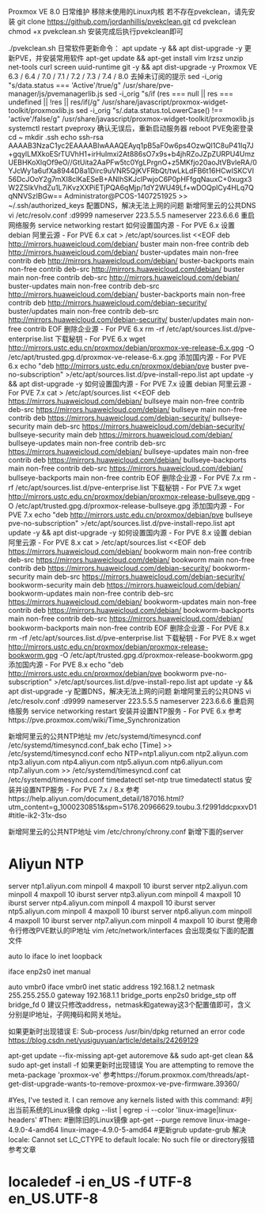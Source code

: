 Proxmox VE 8.0 日常维护
移除未使用的Linux内核
若不存在pvekclean，请先安装
git clone https://github.com/jordanhillis/pvekclean.git
cd pvekclean
chmod +x pvekclean.sh
安装完成后执行pvekclean即可

./pvekclean.sh
日常软件更新命令：
apt update -y && apt dist-upgrade -y
更新PVE，并安装常用软件
apt-get update && apt-get install vim lrzsz unzip net-tools curl screen uuid-runtime git -y && apt dist-upgrade -y
Proxmox VE 6.3 / 6.4 / 7.0 / 7.1 / 7.2 / 7.3 / 7.4 / 8.0 去掉未订阅的提示
sed -i_orig "s/data.status === 'Active'/true/g" /usr/share/pve-manager/js/pvemanagerlib.js
sed -i_orig "s/if (res === null || res === undefined || \!res || res/if(/g" /usr/share/javascript/proxmox-widget-toolkit/proxmoxlib.js
sed -i_orig "s/.data.status.toLowerCase() !== 'active'/false/g" /usr/share/javascript/proxmox-widget-toolkit/proxmoxlib.js
systemctl restart pveproxy
确认无误后，重新启动服务器
reboot
PVE免密登录
cd ~
mkdir .ssh
echo ssh-rsa AAAAB3NzaC1yc2EAAAABIwAAAQEAyq1pB5aF0w6ps4OzwQl1C8uP41Iq7J+gqylLMXkoESrTUVhH1+irHuImxi2At886sO7x9s+b4jhRZoJZpZURPU4UmzUEBHKoXlqOf9eO//GtUita2AaPFw5tc0YgLPrgnO+z5MKfjo20aoJtVBvleRA/0YJcWy1a6ufXa8944D8a1Dirc9uVNR5QjKVFRbQt/twLkLdFB6t16HCwISKCVI56DcJOoY2g7mXI8clKaESeB+ANIhSKJclPwjoC6P0pHFfgqNauxC+0xugx3W2ZSIkVhdZu1L7iKvzXXPiETjPQA6qMjp/1dY2WU49Lf+wDOQplCy4HLq7QqNNVSzIBGw== Administrator@PCOS-1407251925 >> ~/.ssh/authorized_keys
配置DNS，解决无法上网的问题
新增阿里云的公共DNS
vi /etc/resolv.conf
:d9999
nameserver 223.5.5.5
nameserver 223.6.6.6
重启网络服务
service networking restart
如何设置国内源 - For PVE 6.x
设置 debian 阿里云源 - For PVE 6.x
cat > /etc/apt/sources.list <<EOF
deb http://mirrors.huaweicloud.com/debian/ buster main non-free contrib
deb http://mirrors.huaweicloud.com/debian/ buster-updates main non-free contrib
deb http://mirrors.huaweicloud.com/debian/ buster-backports main non-free contrib
deb-src http://mirrors.huaweicloud.com/debian/ buster main non-free contrib
deb-src http://mirrors.huaweicloud.com/debian/ buster-updates main non-free contrib
deb-src http://mirrors.huaweicloud.com/debian/ buster-backports main non-free contrib
deb http://mirrors.huaweicloud.com/debian-security/ buster/updates main non-free contrib
deb-src http://mirrors.huaweicloud.com/debian-security/ buster/updates main non-free contrib
EOF
删除企业源 - For PVE 6.x
rm -rf /etc/apt/sources.list.d/pve-enterprise.list
下载秘钥 - For PVE 6.x
wget http://mirrors.ustc.edu.cn/proxmox/debian/proxmox-ve-release-6.x.gpg -O /etc/apt/trusted.gpg.d/proxmox-ve-release-6.x.gpg
添加国内源 - For PVE 6.x
echo "deb http://mirrors.ustc.edu.cn/proxmox/debian/pve buster pve-no-subscription" >/etc/apt/sources.list.d/pve-install-repo.list
apt update -y && apt dist-upgrade -y
如何设置国内源 - For PVE 7.x
设置 debian 阿里云源 - For PVE 7.x
cat > /etc/apt/sources.list <<EOF
deb https://mirrors.huaweicloud.com/debian/ bullseye main non-free contrib
deb-src https://mirrors.huaweicloud.com/debian/ bullseye main non-free contrib
deb https://mirrors.huaweicloud.com/debian-security/ bullseye-security main
deb-src https://mirrors.huaweicloud.com/debian-security/ bullseye-security main
deb https://mirrors.huaweicloud.com/debian/ bullseye-updates main non-free contrib
deb-src https://mirrors.huaweicloud.com/debian/ bullseye-updates main non-free contrib
deb https://mirrors.huaweicloud.com/debian/ bullseye-backports main non-free contrib
deb-src https://mirrors.huaweicloud.com/debian/ bullseye-backports main non-free contrib
EOF
删除企业源 - For PVE 7.x
rm -rf /etc/apt/sources.list.d/pve-enterprise.list
下载秘钥 - For PVE 7.x
wget http://mirrors.ustc.edu.cn/proxmox/debian/proxmox-release-bullseye.gpg -O /etc/apt/trusted.gpg.d/proxmox-release-bullseye.gpg
添加国内源 - For PVE 7.x
echo "deb http://mirrors.ustc.edu.cn/proxmox/debian/pve bullseye pve-no-subscription" >/etc/apt/sources.list.d/pve-install-repo.list
apt update -y && apt dist-upgrade -y
如何设置国内源 - For PVE 8.x
设置 debian 阿里云源 - For PVE 8.x
cat > /etc/apt/sources.list <<EOF
deb https://mirrors.huaweicloud.com/debian/ bookworm main non-free contrib
deb-src https://mirrors.huaweicloud.com/debian/ bookworm main non-free contrib
deb https://mirrors.huaweicloud.com/debian-security/ bookworm-security main
deb-src https://mirrors.huaweicloud.com/debian-security/ bookworm-security main
deb https://mirrors.huaweicloud.com/debian/ bookworm-updates main non-free contrib
deb-src https://mirrors.huaweicloud.com/debian/ bookworm-updates main non-free contrib
deb https://mirrors.huaweicloud.com/debian/ bookworm-backports main non-free contrib
deb-src https://mirrors.huaweicloud.com/debian/ bookworm-backports main non-free contrib
EOF
删除企业源 - For PVE 8.x
rm -rf /etc/apt/sources.list.d/pve-enterprise.list
下载秘钥 - For PVE 8.x
wget http://mirrors.ustc.edu.cn/proxmox/debian/proxmox-release-bookworm.gpg -O /etc/apt/trusted.gpg.d/proxmox-release-bookworm.gpg
添加国内源 - For PVE 8.x
echo "deb http://mirrors.ustc.edu.cn/proxmox/debian/pve bookworm pve-no-subscription" >/etc/apt/sources.list.d/pve-install-repo.list
apt update -y && apt dist-upgrade -y
配置DNS，解决无法上网的问题
新增阿里云的公共DNS
vi /etc/resolv.conf
:d9999
nameserver 223.5.5.5
nameserver 223.6.6.6
重启网络服务
service networking restart
安装并设置NTP服务 - For PVE 6.x
参考https://pve.proxmox.com/wiki/Time_Synchronization

新增阿里云的公共NTP地址
mv /etc/systemd/timesyncd.conf /etc/systemd/timesyncd.conf_bak
echo [Time] >> /etc/systemd/timesyncd.conf
echo NTP=ntp1.aliyun.com ntp2.aliyun.com ntp3.aliyun.com ntp4.aliyun.com ntp5.aliyun.com ntp6.aliyun.com ntp7.aliyun.com >>    /etc/systemd/timesyncd.conf
cat /etc/systemd/timesyncd.conf
timedatectl set-ntp true 
timedatectl status
安装并设置NTP服务 - For PVE 7.x / 8.x
参考https://help.aliyun.com/document_detail/187016.html?utm_content=g_1000230851&spm=5176.20966629.toubu.3.f2991ddcpxxvD1#title-ik2-31x-dso

新增阿里云的公共NTP地址
vim /etc/chrony/chrony.conf
新增下面的server
# Aliyun NTP
server ntp1.aliyun.com minpoll 4 maxpoll 10 iburst
server ntp2.aliyun.com minpoll 4 maxpoll 10 iburst
server ntp3.aliyun.com minpoll 4 maxpoll 10 iburst
server ntp4.aliyun.com minpoll 4 maxpoll 10 iburst
server ntp5.aliyun.com minpoll 4 maxpoll 10 iburst
server ntp6.aliyun.com minpoll 4 maxpoll 10 iburst
server ntp7.aliyun.com minpoll 4 maxpoll 10 iburst
使用命令行修改PVE默认的IP地址
vim /etc/network/interfaces
会出现类似下面的配置文件

auto lo
iface lo inet loopback

iface enp2s0 inet manual

auto vmbr0
iface vmbr0 inet static
	address 192.168.1.2
	netmask 255.255.255.0
	gateway 192.168.1.1
	bridge_ports enp2s0
	bridge_stp off
	bridge_fd 0
建议只修改address，netmask和gateway这3个配置值即可，含义分别是IP地址，子网掩码和网关地址。

如果更新时出现错误 E: Sub-process /usr/bin/dpkg returned an error code
https://blog.csdn.net/yusiguyuan/article/details/24269129

apt-get update --fix-missing
apt-get autoremove && sudo apt-get clean && sudo apt-get install -f
如果更新时出现错误 You are attempting to remove the meta-package 'proxmox-ve'
参考https://forum.proxmox.com/threads/apt-get-dist-upgrade-wants-to-remove-proxmox-ve-pve-firmware.39360/

#Yes, I've tested it. I can remove any kernels listed with this command:
#列出当前系统的Linux镜像
dpkg --list | egrep -i --color 'linux-image|linux-headers'
#Then:
#删除旧的Linux镜像
apt-get --purge remove linux-image-4.9.0-4-amd64 linux-image-4.9.0-5-amd64
#更新grub
update-grub
解决locale: Cannot set LC_CTYPE to default locale: No such file or directory报错
参考文章

# localedef -i en_US -f UTF-8 en_US.UTF-8
